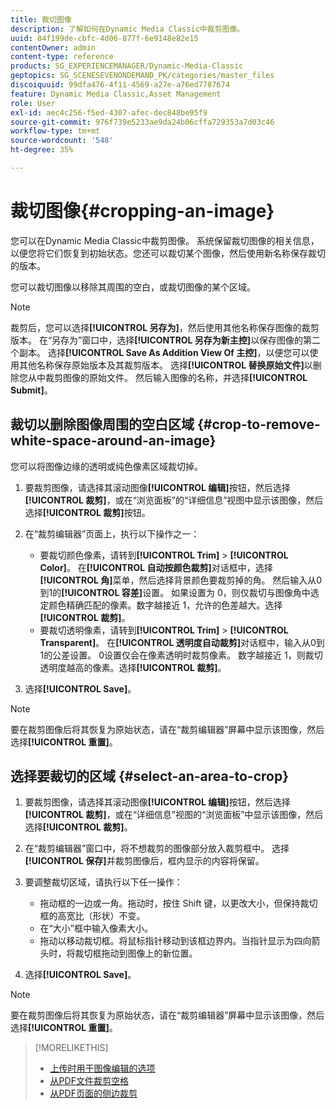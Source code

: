 ```yaml
---
title: 裁切图像
description: 了解如何在Dynamic Media Classic中裁剪图像。
uuid: 84f199de-cbfc-4d06-877f-6e9148e82e15
contentOwner: admin
content-type: reference
products: SG_EXPERIENCEMANAGER/Dynamic-Media-Classic
geptopics: SG_SCENESEVENONDEMAND_PK/categories/master_files
discoiquuid: 99dfa476-4f11-4569-a27e-a76ed7787674
feature: Dynamic Media Classic,Asset Management
role: User
exl-id: aec4c256-f5ed-4307-afec-dec848be95f9
source-git-commit: 976f739e5233ae9da24b06cffa729353a7d03c46
workflow-type: tm+mt
source-wordcount: '548'
ht-degree: 35%

---
```


# 裁切图像{#cropping-an-image}

您可以在Dynamic Media Classic中裁剪图像。 系统保留裁切图像的相关信息，以便您将它们恢复到初始状态。您还可以裁切某个图像，然后使用新名称保存裁切的版本。

您可以裁切图像以移除其周围的空白，或裁切图像的某个区域。

>[!NOTE]
>
>裁剪后，您可以选择&#x200B;**[!UICONTROL 另存为]**，然后使用其他名称保存图像的裁剪版本。 在“另存为”窗口中，选择&#x200B;**[!UICONTROL 另存为新主控]**&#x200B;以保存图像的第二个副本。 选择&#x200B;**[!UICONTROL Save As Addition View Of 主控]**，以便您可以使用其他名称保存原始版本及其裁剪版本。 选择&#x200B;**[!UICONTROL 替换原始文件]**&#x200B;以删除您从中裁剪图像的原始文件。 然后输入图像的名称，并选择&#x200B;**[!UICONTROL Submit]**。

## 裁切以删除图像周围的空白区域 {#crop-to-remove-white-space-around-an-image}

您可以将图像边缘的透明或纯色像素区域裁切掉。

1. 要裁剪图像，请选择其滚动图像&#x200B;**[!UICONTROL 编辑]**&#x200B;按钮，然后选择&#x200B;**[!UICONTROL 裁剪]**，或在“浏览面板”的“详细信息”视图中显示该图像，然后选择&#x200B;**[!UICONTROL 裁剪]**&#x200B;按钮。
1. 在“裁剪编辑器”页面上，执行以下操作之一：

   * 要裁切颜色像素，请转到&#x200B;**[!UICONTROL Trim]** > **[!UICONTROL Color]**。 在&#x200B;**[!UICONTROL 自动按颜色裁剪]**&#x200B;对话框中，选择&#x200B;**[!UICONTROL 角]**&#x200B;菜单，然后选择背景颜色要裁剪掉的角。 然后输入从0到1的&#x200B;**[!UICONTROL 容差]**&#x200B;设置。 如果设置为 0，则仅裁切与图像角中选定颜色精确匹配的像素。数字越接近 1，允许的色差越大。选择&#x200B;**[!UICONTROL 裁剪]**。
   * 要裁切透明像素，请转到&#x200B;**[!UICONTROL Trim]** > **[!UICONTROL Transparent]**。 在&#x200B;**[!UICONTROL 透明度自动裁剪]**&#x200B;对话框中，输入从0到1的公差设置。 0设置仅会在像素透明时裁剪像素。 数字越接近 1，则裁切透明度越高的像素。选择&#x200B;**[!UICONTROL 裁剪]**。

1. 选择&#x200B;**[!UICONTROL Save]**。

>[!NOTE]
>
>要在裁剪图像后将其恢复为原始状态，请在“裁剪编辑器”屏幕中显示该图像，然后选择&#x200B;**[!UICONTROL 重置]**。

## 选择要裁切的区域 {#select-an-area-to-crop}

1. 要裁剪图像，请选择其滚动图像&#x200B;**[!UICONTROL 编辑]**&#x200B;按钮，然后选择&#x200B;**[!UICONTROL 裁剪]**，或在“详细信息”视图的“浏览面板”中显示该图像，然后选择&#x200B;**[!UICONTROL 裁剪]**。

1. 在“裁剪编辑器”窗口中，将不想裁剪的图像部分放入裁剪框中。 选择&#x200B;**[!UICONTROL 保存]**&#x200B;并裁剪图像后，框内显示的内容将保留。
1. 要调整裁切区域，请执行以下任一操作：

   * 拖动框的一边或一角。拖动时，按住 Shift 键，以更改大小，但保持裁切框的高宽比（形状）不变。
   * 在“大小”框中输入像素大小。
   * 拖动以移动裁切框。将鼠标指针移动到该框边界内。当指针显示为四向箭头时，将裁切框拖动到图像上的新位置。

1. 选择&#x200B;**[!UICONTROL Save]**。

>[!NOTE]
>
>要在裁剪图像后将其恢复为原始状态，请在“裁剪编辑器”屏幕中显示该图像，然后选择&#x200B;**[!UICONTROL 重置]**。

>[!MORELIKETHIS]
>
>* [上传时用于图像编辑的选项](image-editing-options-upload.md#image-editing-options-at-upload)
>* [从PDF文件裁剪空格](pdfs.md#cropping_white_space_from_a_pdf_file)
>* [从PDF页面的侧边裁剪](pdfs.md#cropping_from_the_sides_of_pdf_pages)

